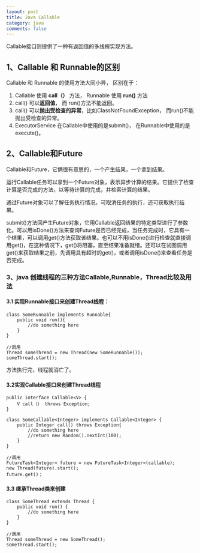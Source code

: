 ```yaml
---
layout: post
title: Java Callable
category: java
comments: false
---
```

Callable接口则提供了一种有返回值的多线程实现方法。

## 1、Callable 和 Runnable的区别
Callable 和 Runnable 的使用方法大同小异， 区别在于：

1. Callable 使用 **call（）** 方法， Runnable 使用 **run()** 方法
2. call() 可以**返回值**， 而 run()方法不能返回。
3. call() 可以**抛出受检查的异常**，比如ClassNotFoundException， 而run()不能抛出受检查的异常。
4. ExecutorService 在Callable中使用的是submit()， 在Runnable中使用的是 execute()。

## 2、Callable和Future
Callable和Future，它俩很有意思的，一个产生结果，一个拿到结果。

运行Callable任务可以拿到一个Future对象，表示异步计算的结果。它提供了检查计算是否完成的方法，以等待计算的完成，并检索计算的结果。

通过Future对象可以了解任务执行情况，可取消任务的执行，还可获取执行结果。

submit()方法回产生Future对象，它用Callable返回结果的特定类型进行了参数化。可以用isDone()方法来查询Future是否已经完成，当任务完成时，它具有一个结果，可以调用get()方法获取该结果。也可以不用isDone()进行检查就直接调用get()，在这种情况下，get()将阻塞，直至结果准备就绪。还可以在试图调用get()来获取结果之前，先调用具有超时的get()，或者调用isDone()来查看任务是否完成。

### 3、java 创建线程的三种方法Callable,Runnable，Thread比较及用法

#### 3.1 实现Runnable接口来创建Thread线程：

    class SomeRunnable implements Runnable{
        public void run(){
            //do something here
        }
    }

    //调用
    Thread someThread = new Thread(new SomeRunnable());
    someThread.start();

方法执行完，线程就消亡了。

#### 3.2实现Callable接口来创建Thread线程

    public interface Callable<V> { 
        V call（） throws Exception;  
    }

    class SomeCallable<Integer> implements Callable<Integer> {
        public Integer call() throws Exception{
            //do something here
            //return new Random().nextInt(100);
        }
    }

    //调用
    FutureTask<Integer> future = new FutureTask<Integer>(callable);  
    new Thread(future).start();  
    future.get()；

#### 3.3 继承Thread类来创建

    class SomeThread extends Thread {
        public void run() {
            //do something here
        }
    }

    //调用
    Thread someThread = new SomeThread();
    someThread.start();
